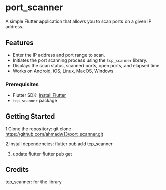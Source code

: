 # port_scanner

A simple Flutter application that allows you to scan ports on a given IP address.

## Features

- Enter the IP address and port range to scan.
- Initiates the port scanning process using the `tcp_scanner` library.
- Displays the scan status, scanned ports, open ports, and elapsed time.
- Works on Android, iOS, Linux, MacOS, Windows
### Prerequisites

- Flutter SDK: [Install Flutter](https://flutter.dev/docs/get-started/install)
- `tcp_scanner` package

## Getting Started
1.Clone the repository:
git clone https://github.com/ahmadw13/port_scanner.git

2.Install dependencies:
flutter pub add tcp_scanner

3. update flutter
flutter pub get
## Credits
tcp_scanner: for the library
